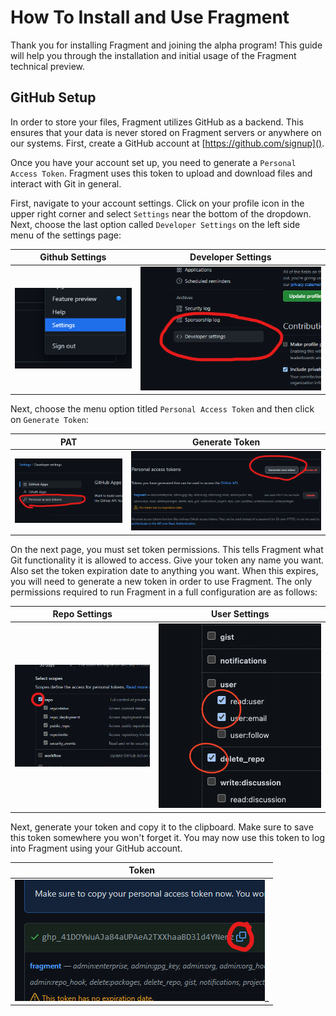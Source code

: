# How To Install and Use Fragment
Thank you for installing Fragment and joining the alpha program! This guide will help you through the installation and initial usage of the Fragment technical preview.

## GitHub Setup
In order to store your files, Fragment utilizes GitHub as a backend. This ensures that your data is never stored on Fragment servers or anywhere on our systems. First, create a GitHub account at [https://github.com/signup](). 

Once you have your account set up, you need to generate a `Personal Access Token`. Fragment uses this token to upload and download files and interact with Git in general. 

First, navigate to your account settings. Click on your profile icon in the upper right corner and select `Settings` near the bottom of the dropdown. Next, choose the last option called `Developer Settings` on the left side menu of the settings page:

| Github Settings           | Developer Settings        |
|---------------------------|---------------------------|
| ![](/doc/gitsettings.png) | ![](/doc/devSettings.png) |

Next, choose the menu option titled  `Personal Access Token` and then click on `Generate Token`:

| PAT               | Generate Token      |
|-------------------|---------------------|
| ![](/doc/PAT.png) | ![](/doc/token.png) |

On the next page, you must set token permissions. This tells Fragment what Git functionality it is allowed to access. Give your token any name you want. Also set the token expiration date to anything you want. When this expires, you will need to generate a new token in order to use Fragment. The only permissions required to run Fragment in a full configuration are as follows:

| Repo Settings      | User Settings      |
|--------------------|--------------------|
| ![](/doc/repo.png) | ![](/doc/read.png) |

Next, generate your token and copy it to the clipboard. Make sure to save this token somewhere you won't forget it. You may now use this token to log into Fragment using your GitHub account.

| Token                 |
|-----------------------|
| ![](/doc/dontcopy.png)_ |


